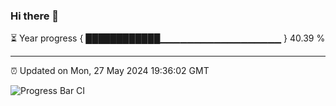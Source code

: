 ### Hi there 👋

⏳ Year progress { ████████████▁▁▁▁▁▁▁▁▁▁▁▁▁▁▁▁▁▁ } 40.39 %

---

⏰ Updated on Mon, 27 May 2024 19:36:02 GMT

![Progress Bar CI](https://github.com/IshwaranRudhara/GIT-ACTION/workflows/Progress%20Bar%20CI/badge.svg)
